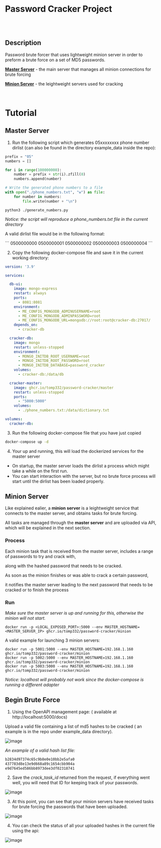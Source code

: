 # Password Cracker Project
<br>
<br>

## Description

<p> Password brute forcer that uses lightweight minion server in order to preform a brute force on a set of MD5 passwords.</p>

**[Master Server](https://github.com/tomp332/password-cracker-master)** - the main server that manages all minion connections for brute forcing</p>
**[Minion Server](https://github.com/tomp332/password-cracker-minion)** - the leightweight servers used for cracking</p>
<br>
# Tutorial

## Master Server

1. Run the following script which generates 05xxxxxxxx phone number dirlist (can also be found in the directory example_data inside the repo):
```python
prefix = "05"
numbers = []

for i in range(100000000):
    number = prefix + str(i).zfill(8)
    numbers.append(number)

# Write the generated phone numbers to a file
with open("./phone_numbers.txt", "w") as file:
    for number in numbers:
        file.write(number + "\n")
```

```
python3 ./generate_numbers.py
```
*Notice: the script will reproduce a phone_numbers.txt file in the current directory*

<p>A valid dirlist file would be in the following format:</p>
```
0500000000
0500000001
0500000002
0500000003
0500000004
```

2. Copy the following docker-compose file and save it in the current working directory:

```yml
version: '3.9'

services:

  db-ui:
    image: mongo-express
    restart: always
    ports:
      - 8081:8081
    environment:
      - ME_CONFIG_MONGODB_ADMINUSERNAME=root
      - ME_CONFIG_MONGODB_ADMINPASSWORD=root
      - ME_CONFIG_MONGODB_URL=mongodb://root:root@cracker-db:27017/
    depends_on:
      - cracker-db

  cracker-db:
    image: mongo
    restart: unless-stopped
    environment:
      - MONGO_INITDB_ROOT_USERNAME=root
      - MONGO_INITDB_ROOT_PASSWORD=root
      - MONGO_INITDB_DATABASE=password_cracker
    volumes:
      - cracker-db:/data/db

  cracker-master:
    image: ghcr.io/tomp332/password-cracker/master
    restart: unless-stopped
    ports:
      - "5000:5000"
    volumes:
      - ./phone_numbers.txt:/data/dictionary.txt

volumes:
  cracker-db:

```

3. Run the following docker-compose file that you have just copied

```bash
docker-compose up -d
```
4. Your up and running, this will load the dockerized services for the master server
  - On startup, the master server loads the dirlist a process which might take a while on the first run.
  - You can start interaction with the server, but no brute force process will start until the dirlist has been loaded properly.

## Minion Server

Like explained ealier, a **minion server** is a leightweight service that connects to the master server,
and obtains tasks for brute forcing.</p>
All tasks are managed through the **master server** and are uploaded via API, which will be explained in the next section.

### Process

<p> Each minion task that is received from the master server, includes a range of passwords to try and crack with, </p> 
<p> along with the hashed password that needs to be cracked. </p>

<p> As soon as the minion finishes or was able to crack a certain password, </p>
<p> it notifies the master server leading to the next password that needs to be cracked or to finish the process </p>


### Run

*Make sure the master server is up and running for this, otherwise the minion will not start.*


```
docker run -p <LOCAL_EXPOSED_PORT>:5000 --env MASTER_HOSTNAME=<MASTER_SERVER_IP> ghcr.io/tomp332/password-cracker/minion
```
A valid example for launching 3 minion servers:

```
docker run -p 5001:5000 --env MASTER_HOSTNAME=192.168.1.160 ghcr.io/tomp332/password-cracker/minion
docker run -p 5002:5000 --env MASTER_HOSTNAME=192.168.1.160 ghcr.io/tomp332/password-cracker/minion
docker run -p 5003:5000 --env MASTER_HOSTNAME=192.168.1.160 ghcr.io/tomp332/password-cracker/minion
```

*Notice: localhost will probably not work since the docker-compose is running a different adapter*


## Begin Brute Force

1. Using the OpenAPI management page: ( available at http://localhost:5000/docs) 

<p> Upload a valid file containing a list of md5 hashes to be cracked ( an example is in the repo under example_data directory).</p>

![image](https://github.com/tomp332/password-cracker-master/assets/47506972/11e570e8-a11f-4581-8595-ef6ce68ffaac)

*An example of a valid hash list file:*

```bash
b2834d97374c65c9b8e0e10bb2e5afa0
437783d8e13e9d668a89c1654cbb904a
e9d7645ed586bb8973dee3df02318741
```

2. Save the *crack_task_id* returned from the request, if everything went well, you will need that ID for keeping track of your passwords.

![image](https://github.com/tomp332/password-cracker-master/assets/47506972/34bb52bb-3f4d-4511-a83c-d85214915616)

3. At this point, you can see that your minion servers have received tasks for brute forcing the passwords that have been uploaded.

![image](https://github.com/tomp332/password-cracker-master/assets/47506972/60e1f278-5505-40de-9d9f-2cc4703085f2)

4. You can check the status of all your uploaded hashes in the current file using the api:

![image](https://github.com/tomp332/password-cracker-master/assets/47506972/b43d0ca1-37c3-46cb-aa19-c74e2d707eee)

